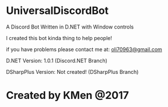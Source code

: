 # UniversalDiscordBot
A Discord Bot Written in D.NET with Window controls

I created this bot kinda thing to help people!

if you have problems please contact me at: oli70963@gmail.com

 D.NET Version: 1.0.1 (Discord.NET Branch) 
 
 DSharpPlus Version: Not created! (DSharpPlus Branch)

# Created by KMen @2017
